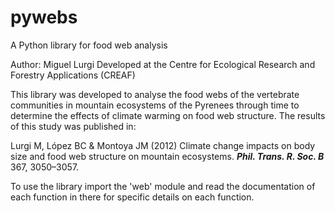 # pywebs
A Python library for food web analysis

Author: Miguel Lurgi
Developed at the Centre for Ecological Research and Forestry Applications (CREAF)

This library was developed to analyse the food webs of the vertebrate communities in mountain ecosystems of the Pyrenees through time to determine the effects of climate warming on food web structure. The results of this study was published in:

Lurgi M, López BC & Montoya JM (2012) Climate change impacts on body size and food web structure on mountain ecosystems. ***Phil. Trans. R. Soc. B*** 367, 3050–3057.

To use the library import the 'web' module and read the documentation of each function in there for specific details on each function.
